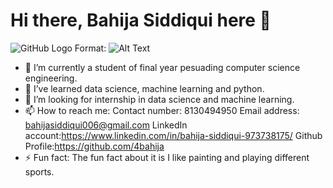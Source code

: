 # Hi there, Bahija Siddiqui here 👋
![GitHub Logo]("https://drive.google.com/file/d/1XoxZUJtMRLInBZyLZzcTn4hWYBz8lsov/view?usp=sharing")
Format: ![Alt Text](url)

- 🔭 I’m currently a student of final year pesuading computer science engineering.
- 🌱 I’ve learned data science, machine learning and python.
- 👯 I’m looking for internship in data science and machine learning.
- 📫 How to reach me:
Contact number: 8130494950
Email address: bahijasiddiqui006@gmail.com
LinkedIn account:https://www.linkedin.com/in/bahija-siddiqui-973738175/
Github Profile:https://github.com/4bahija
- ⚡ Fun fact: The fun fact about it is I like painting and playing different sports.


